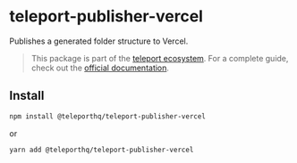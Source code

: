 # teleport-publisher-vercel

Publishes a generated folder structure to Vercel.

> This package is part of the [teleport ecosystem](https://github.com/teleporthq/teleport-code-generators). For a complete guide, check out the [official documentation](https://docs.teleporthq.io/).

## Install
```bash
npm install @teleporthq/teleport-publisher-vercel
```
or
```bash
yarn add @teleporthq/teleport-publisher-vercel
```
